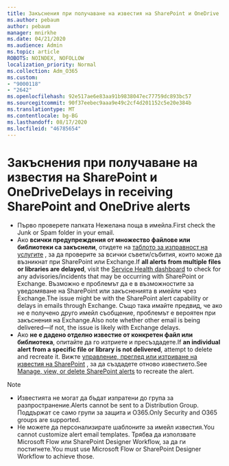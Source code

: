 ```yaml
---
title: Закъснения при получаване на известия на SharePoint и OneDrive
ms.author: pebaum
author: pebaum
manager: mnirkhe
ms.date: 04/21/2020
ms.audience: Admin
ms.topic: article
ROBOTS: NOINDEX, NOFOLLOW
localization_priority: Normal
ms.collection: Adm_O365
ms.custom:
- "9000118"
- "2642"
ms.openlocfilehash: 92e517ae6e83aa91b9838047ec77759dc893bc57
ms.sourcegitcommit: 90f37eebec9aaa9e49c2cf4d201152c5e20e384b
ms.translationtype: MT
ms.contentlocale: bg-BG
ms.lasthandoff: 08/17/2020
ms.locfileid: "46785654"
---
```

# <a name="delays-in-receiving-sharepoint-and-onedrive-alerts"></a><span data-ttu-id="c15ff-102">Закъснения при получаване на известия на SharePoint и OneDrive</span><span class="sxs-lookup"><span data-stu-id="c15ff-102">Delays in receiving SharePoint and OneDrive alerts</span></span>

- <span data-ttu-id="c15ff-103">Първо проверете папката Нежелана поща в имейла.</span><span class="sxs-lookup"><span data-stu-id="c15ff-103">First check the Junk or Spam folder in your email.</span></span>
- <span data-ttu-id="c15ff-104">Ако **всички предупреждения от множество файлове или библиотеки са закъснели**, отидете на [таблото за изправност на услугите](https://portal.office.com/adminportal/home?ref=/servicehealth) , за да проверите за всички съвети/събития, които може да възникнат при SharePoint или Exchange.</span><span class="sxs-lookup"><span data-stu-id="c15ff-104">If **all alerts from multiple files or libraries are delayed**, visit the [Service Health dashboard](https://portal.office.com/adminportal/home?ref=/servicehealth) to check for any advisories/incidents that may be occurring with SharePoint or Exchange.</span></span> <span data-ttu-id="c15ff-105">Възможно е проблемът да е в възможностите за уведомяване на SharePoint или закъсненията в имейли чрез Exchange.</span><span class="sxs-lookup"><span data-stu-id="c15ff-105">The issue might be with the SharePoint alert capability or delays in emails through Exchange.</span></span> <span data-ttu-id="c15ff-106">Също така имайте предвид, че ако не е получено друго имейл съобщение, проблемът е вероятен при закъснения на Exchange.</span><span class="sxs-lookup"><span data-stu-id="c15ff-106">Also note whether other email is being delivered—if not, the issue is likely with Exchange delays.</span></span>
- <span data-ttu-id="c15ff-107">Ако **не е дадено отделно известие от конкретен файл или библиотека**, опитайте да го изтриете и пресъздадете.</span><span class="sxs-lookup"><span data-stu-id="c15ff-107">If **an individual alert from a specific file or library is not delivered**, attempt to delete and recreate it.</span></span> <span data-ttu-id="c15ff-108">Вижте [управление, преглед или изтриване на известия на SharePoint](https://support.microsoft.com/office/99dfb19c-9a90-4a8c-aba1-aa8c8afb0de2) , за да създадете отново известието.</span><span class="sxs-lookup"><span data-stu-id="c15ff-108">See [Manage, view, or delete SharePoint alerts](https://support.microsoft.com/office/99dfb19c-9a90-4a8c-aba1-aa8c8afb0de2) to recreate the alert.</span></span>

> [!NOTE]
> - <span data-ttu-id="c15ff-109">Известията не могат да бъдат изпратени до група за разпространение.</span><span class="sxs-lookup"><span data-stu-id="c15ff-109">Alerts cannot be sent to a Distribution Group.</span></span> <span data-ttu-id="c15ff-110">Поддържат се само групи за защита и O365.</span><span class="sxs-lookup"><span data-stu-id="c15ff-110">Only Security and O365 groups are supported.</span></span>
> - <span data-ttu-id="c15ff-111">Не можете да персонализирате шаблоните за имейл известия.</span><span class="sxs-lookup"><span data-stu-id="c15ff-111">You cannot customize alert email templates.</span></span> <span data-ttu-id="c15ff-112">Трябва да използвате Microsoft Flow или SharePoint Designer Workflow, за да ги постигнете.</span><span class="sxs-lookup"><span data-stu-id="c15ff-112">You must use Microsoft Flow or SharePoint Designer Workflow to achieve those.</span></span>

